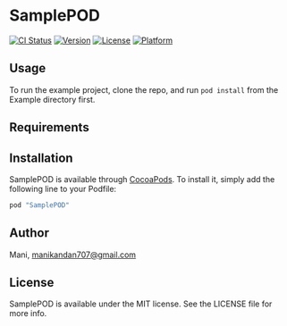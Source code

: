 # SamplePOD

[![CI Status](http://img.shields.io/travis/Mani/SamplePOD.svg?style=flat)](https://travis-ci.org/Mani/SamplePOD)
[![Version](https://img.shields.io/cocoapods/v/SamplePOD.svg?style=flat)](http://cocoapods.org/pods/SamplePOD)
[![License](https://img.shields.io/cocoapods/l/SamplePOD.svg?style=flat)](http://cocoapods.org/pods/SamplePOD)
[![Platform](https://img.shields.io/cocoapods/p/SamplePOD.svg?style=flat)](http://cocoapods.org/pods/SamplePOD)

## Usage

To run the example project, clone the repo, and run `pod install` from the Example directory first.

## Requirements

## Installation

SamplePOD is available through [CocoaPods](http://cocoapods.org). To install
it, simply add the following line to your Podfile:

```ruby
pod "SamplePOD"
```

## Author

Mani, manikandan707@gmail.com

## License

SamplePOD is available under the MIT license. See the LICENSE file for more info.
